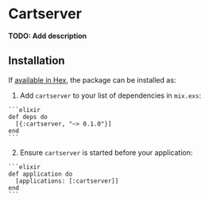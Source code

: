 # Cartserver

**TODO: Add description**

## Installation

If [available in Hex](https://hex.pm/docs/publish), the package can be installed as:

  1. Add `cartserver` to your list of dependencies in `mix.exs`:

    ```elixir
    def deps do
      [{:cartserver, "~> 0.1.0"}]
    end
    ```

  2. Ensure `cartserver` is started before your application:

    ```elixir
    def application do
      [applications: [:cartserver]]
    end
    ```

